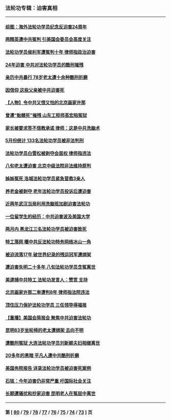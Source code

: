 ### 法轮功专辑：迫害真相
---
#### [组图：海外法轮功学员纪念反迫害24周年](../../pages/nf4379/n14037675.md?07280430) 
#### [两精英遭中共冤判 引美国会委员会高度关注](../../pages/nf4379/n14026429.md?07280430) 
#### [法轮功学员侯利军遭冤判十年 律师指政治迫害](../../pages/nf4379/n14020465.md?07280430) 
#### [24年迫害 中共对法轮功学员的酷刑摧残](../../pages/nf4379/n14016856.md?07280430) 
#### [亲历中共暴行 78岁老太遭十余种酷刑折磨](../../pages/nf4379/n14016167.md?07280430) 
#### [因信仰 这些父亲被中共迫害死](../../pages/nf4379/n14015381.md?07280430) 
#### [【人物】令中共又恨又怕的北京画家许那](../../pages/nf4379/n14015698.md?07280430) 
#### [曾遭“骷髅死”摧残 山东工程师高宏陷冤狱](../../pages/nf4379/n14014585.md?07280430) 
#### [家长被要求签不信教承诺 律师：这是中共洗脑术](../../pages/nf4379/n14014255.md?07280430) 
#### [5月份统计 133名法轮功学员被非法判刑](../../pages/nf4379/n14013124.md?07280430) 
#### [法轮功学员白雪松被剥夺会面权 律师指违法](../../pages/nf4379/n14012545.md?07280430) 
#### [八旬老太遭迫害 北京中级法院非法维持原判](../../pages/nf4379/n14011579.md?07280430) 
#### [姊姊冤死 洛城法轮功学员紧急营救3亲人](../../pages/nf4379/n14011859.md?07280430) 
#### [养老金被剥夺 老年法轮功学员投诉后遭迫害](../../pages/nf4379/n14011154.md?07280430) 
#### [近两年武汉当局利用洗脑班加剧迫害法轮功](../../pages/nf4379/n14009413.md?07280430) 
#### [一位留学生的经历：中共迫害波及美国大学](../../pages/nf4379/n14008375.md?07280430) 
#### [两月内 黑龙江三名法轮功学员被迫害致死](../../pages/nf4379/n14006552.md?07280430) 
#### [特工落网 曝中共反法轮功特务网络冰山一角](../../pages/nf4379/n14006412.md?07280430) 
#### [被迫流落17年 破世界纪录的残运冠军遭绑架](../../pages/nf4379/n14006004.md?07280430) 
#### [遭迫害失明二十多年 八旬法轮功学员含冤离世](../../pages/nf4379/n14005431.md?07280430) 
#### [美逮捕中共特工 法轮功发言人：赞赏 支持](../../pages/nf4379/n14005107.md?07280430) 
#### [北京画家许那二审遭判8年 律师指法院违法](../../pages/nf4379/n14004182.md?07280430) 
#### [顶住压力保护法轮功学员 三任领导得福报](../../pages/nf4379/n14002440.md?07280430) 
#### [【重播】美国会简报会 聚焦中共迫害法轮功](../../pages/nf4379/n14002932.md?07280430) 
#### [昆明83岁坐轮椅的老太遭绑架 去向不明](../../pages/nf4379/n14000874.md?07280430) 
#### [遭酷刑冤狱 大连法轮功学员刘新颖夫妇相继离世](../../pages/nf4379/n13998111.md?07280430) 
#### [20多年的黑暗 平凡人遭中共酷刑折磨](../../pages/nf4379/n13997976.md?07280430) 
#### [美国务院报告 详录法轮功学员被迫害死案例](../../pages/nf4379/n13997752.md?07280430) 
#### [石铭：今年迫害仍非常严重 吁国际社会关注](../../pages/nf4379/n13996099.md?07280430) 
#### [长期遭骚扰和抄家迫害 昆明老人在冤屈中离世](../../pages/nf4379/n13990487.md?07280430) 

---
#### 第 [ [80](./80.md?07280430) / [79](./79.md?07280430) / [78](./78.md?07280430) / [77](./77.md?07280430) / [76](./76.md?07280430) / [75](./75.md?07280430) / [74](./74.md?07280430) / [73](./73.md?07280430) ] 页
